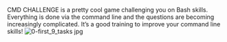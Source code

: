 CMD CHALLENGE is a pretty cool game challenging you on Bash skills. Everything is done via the command line and the questions are becoming increasingly complicated. It’s a good training to improve your command line skills!
![0-first_9_tasks jpg](https://user-images.githubusercontent.com/96873564/233233489-08e7012b-b4ea-4028-8c78-463088e3873e.JPG)
